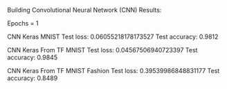 Building Convolutional Neural Network (CNN)
Results:

Epochs = 1

CNN Keras MNIST
Test loss: 0.06055218178173527
Test accuracy: 0.9812

CNN Keras From TF MNIST
Test loss: 0.04567506940723397
Test accuracy: 0.9845

CNN Keras From TF MNIST Fashion
Test loss: 0.39539986848831177
Test accuracy: 0.8489